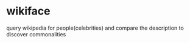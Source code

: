 # wikiface
query wikipedia for people(celebrities) and compare the description to discover commonalities
